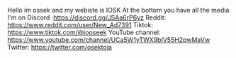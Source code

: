 Hello im ossek and my webiste is IOSK
At the bottom you have all the media I'm on 
Discord :<https://discord.gg/JSAa6rP6yz>
Reddit: https://www.reddit.com/user/New_Ad7391
Tiktok: https://www.tiktok.com/@iooseek
YouTube channel: https://www.youtube.com/channel/UCa5W1yTWX9bIV55H2pwMaVw
Twitter: https://twitter.com/osektoja

